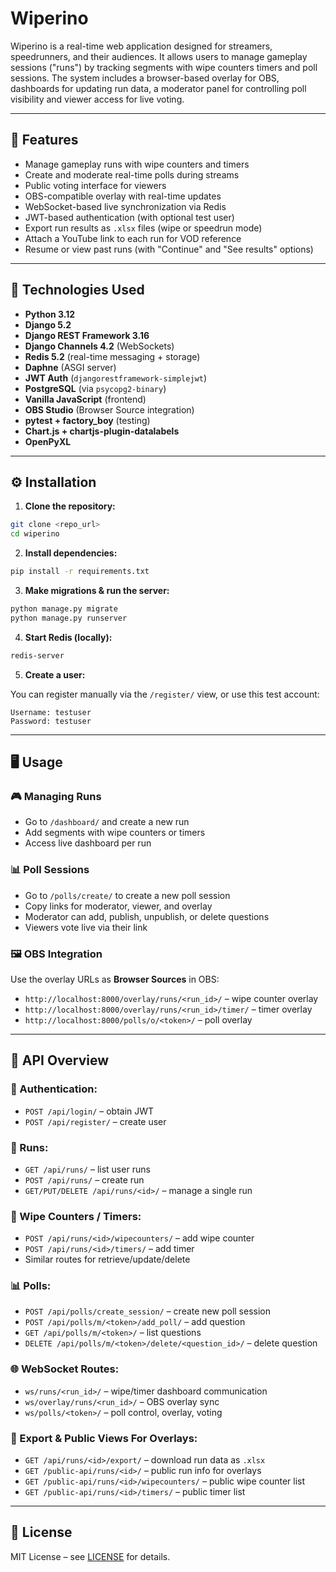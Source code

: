 # Wiperino

Wiperino is a real-time web application designed for streamers, speedrunners, and their audiences. 
It allows users to manage gameplay sessions ("runs") by tracking segments with wipe counters timers and poll sessions.
The system includes a browser-based overlay for OBS, dashboards for updating run data, a moderator panel for 
controlling poll visibility and viewer access for live voting.

---

## 🚀 Features

* Manage gameplay runs with wipe counters and timers
* Create and moderate real-time polls during streams
* Public voting interface for viewers
* OBS-compatible overlay with real-time updates
* WebSocket-based live synchronization via Redis
* JWT-based authentication (with optional test user)
* Export run results as `.xlsx` files (wipe or speedrun mode)
* Attach a YouTube link to each run for VOD reference
* Resume or view past runs (with "Continue" and "See results" options)


---

## 🔧 Technologies Used

* **Python 3.12**
* **Django 5.2**
* **Django REST Framework 3.16**
* **Django Channels 4.2** (WebSockets)
* **Redis 5.2** (real-time messaging + storage)
* **Daphne** (ASGI server)
* **JWT Auth** (`djangorestframework-simplejwt`)
* **PostgreSQL** (via `psycopg2-binary`)
* **Vanilla JavaScript** (frontend)
* **OBS Studio** (Browser Source integration)
* **pytest + factory\_boy** (testing)
* **Chart.js + chartjs-plugin-datalabels**
* **OpenPyXL**

---

## ⚙️ Installation

1. **Clone the repository:**

```bash
git clone <repo_url>
cd wiperino
```

2. **Install dependencies:**

```bash
pip install -r requirements.txt
```

3. **Make migrations & run the server:**

```bash
python manage.py migrate
python manage.py runserver
```

4. **Start Redis (locally):**

```bash
redis-server
```

5. **Create a user:**

You can register manually via the `/register/` view, or use this test account:

```
Username: testuser
Password: testuser
```

---

## 🖥️ Usage

### 🎮 Managing Runs

* Go to `/dashboard/` and create a new run
* Add segments with wipe counters or timers
* Access live dashboard per run

### 📊 Poll Sessions

* Go to `/polls/create/` to create a new poll session
* Copy links for moderator, viewer, and overlay
* Moderator can add, publish, unpublish, or delete questions
* Viewers vote live via their link

### 🖼️ OBS Integration

Use the overlay URLs as **Browser Sources** in OBS:
* `http://localhost:8000/overlay/runs/<run_id>/` – wipe counter overlay
* `http://localhost:8000/overlay/runs/<run_id>/timer/` – timer overlay
* `http://localhost:8000/polls/o/<token>/` – poll overlay

---

## 🔌 API Overview

### 🧾 Authentication:

* `POST /api/login/` – obtain JWT
* `POST /api/register/` – create user

### 🧩 Runs:

* `GET /api/runs/` – list user runs
* `POST /api/runs/` – create run
* `GET/PUT/DELETE /api/runs/<id>/` – manage a single run

### 🧮 Wipe Counters / Timers:

* `POST /api/runs/<id>/wipecounters/` – add wipe counter
* `POST /api/runs/<id>/timers/` – add timer
* Similar routes for retrieve/update/delete

### 📊 Polls:

* `POST /api/polls/create_session/` – create new poll session
* `POST /api/polls/m/<token>/add_poll/` – add question
* `GET /api/polls/m/<token>/` – list questions
* `DELETE /api/polls/m/<token>/delete/<question_id>/` – delete question

### 🌐 WebSocket Routes:

* `ws/runs/<run_id>/` – wipe/timer dashboard communication
* `ws/overlay/runs/<run_id>/` – OBS overlay sync
* `ws/polls/<token>/` – poll control, overlay, voting

### 📂 Export & Public Views For Overlays:
* `GET /api/runs/<id>/export/` – download run data as `.xlsx`
* `GET /public-api/runs/<id>/` – public run info for overlays
* `GET /public-api/runs/<id>/wipecounters/` – public wipe counter list
* `GET /public-api/runs/<id>/timers/` – public timer list

---

## 📂 License

MIT License – see [LICENSE](LICENSE) for details.
